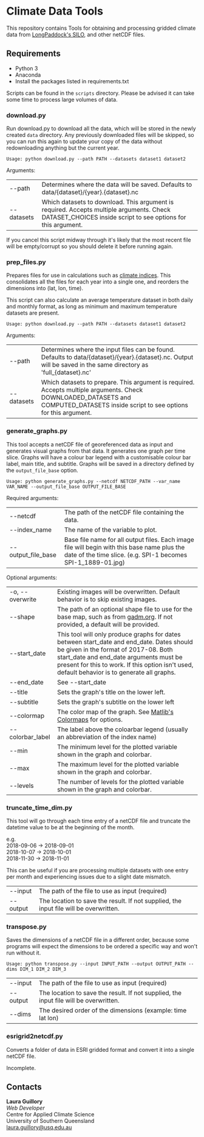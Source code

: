 # Climate Data Tools

This repository contains Tools for obtaining and processing gridded climate data from [LongPaddock's SILO](https://silo.longpaddock.qld.gov.au/), and other netCDF files.

## Requirements

* Python 3
* Anaconda
* Install the packages listed in requirements.txt

Scripts can be found in the `scripts` directory. Please be advised it can take some time to process large volumes of 
data.

### download.py

Run download.py to download all the data, which will be stored in the newly created `data` directory. Any previously 
downloaded files will be skipped, so you can run this again to update your copy of the data without redownloading 
anything but the current year. 

```
Usage: python download.py --path PATH --datasets dataset1 dataset2
```

Arguments:  

|||
|--------------------|-------------------------------------------------------------------------------------------------------------------------------------------------------------|
| --path             | Determines where the data will be saved. Defaults to data/{dataset}/{year}.{dataset}.nc                                                                                                        |
| --datasets         | Which datasets to download. This argument is required. Accepts multiple arguments. Check DATASET_CHOICES inside script to see options for this argument.                                                                                                                    |


If you cancel this script midway through it's likely that the most recent file will be empty/corrupt so you should 
delete it before running again.

### prep_files.py

Prepares files for use in calculations such as [climate indices](https://github.com/monocongo/climate_indices). This 
consolidates all the files for each year into a single one, and reorders the dimensions into (lat, lon, time). 

This script can also calculate an average temperature dataset in both daily and monthly format, as long as minimum and
maximum temperature datasets are present.

```
Usage: python download.py --path PATH --datasets dataset1 dataset2
```

Arguments:  

|||
|--------------------|-------------------------------------------------------------------------------------------------------------------------------------------------------------|
| --path             | Determines where the input files can be found. Defaults to data/{dataset}/{year}.{dataset}.nc. Output will be saved in the same directory as 'full_{dataset}.nc'                                                                |
| --datasets         | Which datasets to prepare. This argument is required. Accepts multiple arguments. Check DOWNLOADED_DATASETS and COMPUTED_DATASETS inside script to see options for this argument.

### generate_graphs.py

This tool accepts a netCDF file of georeferenced data as input and generates visual graphs from that data. It generates
one graph per time slice. Graphs will have a colour bar legend with a customisable colour bar label, main title, and
subtitle. Graphs will be saved in a directory defined by the `output_file_base` option.

```
Usage: python generate_graphs.py --netcdf NETCDF_PATH --var_name VAR_NAME --output_file_base OUTPUT_FILE_BASE
```

Required arguments:  

|||
|--------------------|-------------------------------------------------------------------------------------------------------------------------------------------------------------|
| --netcdf           | The path of the netCDF file containing the data.                                                                                                            |
| --index_name       | The name of the variable to plot.                                                                                                                           |
| --output_file_base | Base file name for all output files. Each image file will begin with this base name plus the date of the time slice. (e.g. SPI-1 becomes SPI-1_1889-01.jpg) |

Optional arguments:

|||
|------------------|--------------------------------------------------------------------------------------------------------------------------------------------------------------------------------------------------------------------------------------------------------------------------------|
| -o, --overwrite  | Existing images will be overwritten. Default behavior is to skip existing images.                                                                                                                                                                                              |
| --shape          | The path of an optional shape file to use for the base map, such as from [gadm.org](https://gadm.org/). If not provided, a default will be provided.                                                                                                                           |
| --start_date     | This tool will only produce graphs for dates between start_date and end_date. Dates should be given in the format of 2017-08. Both start_date and end_date arguments must be present for this to work. If this option  isn't used, default behavior is to generate all graphs. |
| --end_date       | See --start_date                                                                                                                                                                                                                                                               |
| --title          | Sets the graph's title on the lower left. |
| --subtitle       | Sets the graph's subtitle on the lower left |
| --colormap       | The color map of the graph. See [Matlib's Colormaps](https://matplotlib.org/3.1.0/tutorials/colors/colormaps.html) for options. |
| --colorbar_label | The label above the coloarbar legend (usually an abbreviation of the index name) |
| --min            | The minimum level for the plotted variable shown in the graph and colorbar. |
| --max            | The maximum level for the plotted variable shown in the graph and colorbar. |
| --levels         | The number of levels for the plotted variable shown in the graph and colorbar. |

### truncate_time_dim.py

This tool will go through each time entry of a netCDF file and truncate the datetime value to be at the beginning of the
month. 

e.g.  
2018-09-06 -> 2018-09-01  
2018-10-07 -> 2018-10-01  
2018-11-30 -> 2018-11-01  

This can be useful if you are processing multiple datasets with one entry per month and experiencing issues due to a slight date mismatch.

|||
|----------|---------------------------------------------------------------------------------------|
| --input  | The path of the file to use as input (required)                                                 |
| --output | The location to save the result. If not supplied, the input file will be overwritten. |

### transpose.py

Saves the dimensions of a netCDF file in a different order, because some programs will expect the dimensions to be
ordered a specific way and won't run without it.

```
Usage: python transpose.py --input INPUT_PATH --output OUTPUT_PATH --dims DIM_1 DIM_2 DIM_3
```

|||
|----------|---------------------------------------------------------------------------------------|
| --input  | The path of the file to use as input (required)                                       |
| --output | The location to save the result. If not supplied, the input file will be overwritten. |
| --dims   | The desired order of the dimensions (example: time lat lon)                           |

### esrigrid2netcdf.py

Converts a folder of data in ESRI gridded format and convert it into a single netCDF file.

Incomplete.

## Contacts

**Laura Guillory**  
_Web Developer_  
Centre for Applied Climate Science  
University of Southern Queensland  
[laura.guillory@usq.edu.au](mailto:laura.guillory@usq.edu.au)
